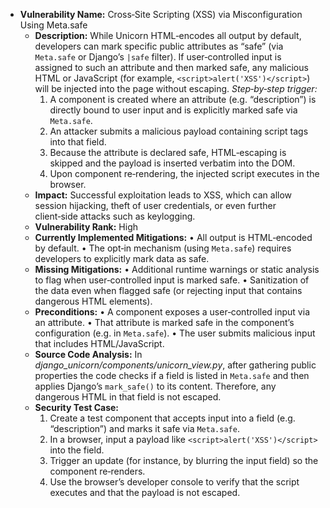 - **Vulnerability Name:** Cross‑Site Scripting (XSS) via Misconfiguration Using Meta.safe
  - **Description:**
    While Unicorn HTML‑encodes all output by default, developers can mark specific public attributes as “safe” (via `Meta.safe` or Django’s `|safe` filter). If user‑controlled input is assigned to such an attribute and then marked safe, any malicious HTML or JavaScript (for example, `<script>alert('XSS')</script>`) will be injected into the page without escaping.
    *Step‑by‑step trigger:*
    1. A component is created where an attribute (e.g. “description”) is directly bound to user input and is explicitly marked safe via `Meta.safe`.
    2. An attacker submits a malicious payload containing script tags into that field.
    3. Because the attribute is declared safe, HTML‑escaping is skipped and the payload is inserted verbatim into the DOM.
    4. Upon component re‑rendering, the injected script executes in the browser.
  - **Impact:**
    Successful exploitation leads to XSS, which can allow session hijacking, theft of user credentials, or even further client‑side attacks such as keylogging.
  - **Vulnerability Rank:** High
  - **Currently Implemented Mitigations:**
    • All output is HTML‑encoded by default.
    • The opt‑in mechanism (using `Meta.safe`) requires developers to explicitly mark data as safe.
  - **Missing Mitigations:**
    • Additional runtime warnings or static analysis to flag when user‑controlled input is marked safe.
    • Sanitization of the data even when flagged safe (or rejecting input that contains dangerous HTML elements).
  - **Preconditions:**
    • A component exposes a user‑controlled input via an attribute.
    • That attribute is marked safe in the component’s configuration (e.g. in `Meta.safe`).
    • The user submits malicious input that includes HTML/JavaScript.
  - **Source Code Analysis:**
    In _django_unicorn/components/unicorn_view.py_, after gathering public properties the code checks if a field is listed in `Meta.safe` and then applies Django’s `mark_safe()` to its content. Therefore, any dangerous HTML in that field is not escaped.
  - **Security Test Case:**
    1. Create a test component that accepts input into a field (e.g. “description”) and marks it safe via `Meta.safe`.
    2. In a browser, input a payload like `<script>alert('XSS')</script>` into the field.
    3. Trigger an update (for instance, by blurring the input field) so the component re‑renders.
    4. Use the browser’s developer console to verify that the script executes and that the payload is not escaped.
